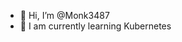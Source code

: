 - 👋 Hi, I’m @Monk3487
- 🌱 I am currently learning Kubernetes
  


<!---
Monk3487/Monk3487 is a ✨ special ✨ repository because its `README.md` (this file) appears on your GitHub profile.
You can click the Preview link to take a look at your changes.
--->
